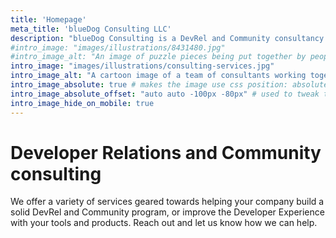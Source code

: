 ```yaml
---
title: 'Homepage'
meta_title: 'blueDog Consulting LLC'
description: "blueDog Consulting is a DevRel and Community consultancy."
#intro_image: "images/illustrations/8431480.jpg"
#intro_image_alt: "An image of puzzle pieces being put together by people in a community. Image by storyset on Freepik"
intro_image: "images/illustrations/consulting-services.jpg"
intro_image_alt: "A cartoon image of a team of consultants working together. Image by Freepik"  # https://www.freepik.com/free-vector/organic-flat-business-people-collection_13914411.htm#fromView=search&page=3&position=16&uuid=7080d1f6-ad02-471c-a84c-4762a230cbed
intro_image_absolute: true # makes the image use css position: absolute; so it looks "offset". It's a visual effect that might not always look good depending on the image you use.
intro_image_absolute_offset: "auto auto -100px -80px" # used to tweak the positioning of the absolute image if enabled above
intro_image_hide_on_mobile: true
---
```


# Developer Relations and Community consulting

We offer a variety of services geared towards helping your company build a solid DevRel and Community program, or improve the Developer Experience with your tools and products. Reach out and let us know how we can help.
